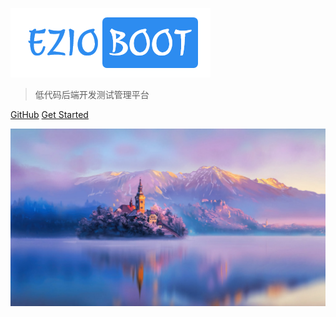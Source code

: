 <!-- _coverpage.md -->

![logo](_media/logo.png)

> 低代码后端开发测试管理平台

[GitHub](https://github.com/docsifyjs/docsify/)
[Get Started](#ezio-framework)

<!-- 背景图片 -->

![](_media/bg.jpg)
